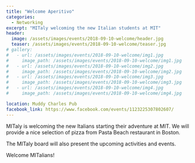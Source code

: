 ```yaml
---
title: "Welcome Aperitivo"
categories:
  - Networking
excerpt: "MITaly welcoming the new Italian students at MIT"
header:
  image: /assets/images/events/2018-09-10-welcome/header.jpg
  teaser: /assets/images/events/2018-09-10-welcome/teaser.jpg
# gallery:
#   - url: /assets/images/events/2018-09-10-welcome/img1.jpg
#     image_path: /assets/images/events/2018-09-10-welcome/img1.jpg
#   - url: /assets/images/events/2018-09-10-welcome/img2.jpg
#     image_path: /assets/images/events/2018-09-10-welcome/img2.jpg
#   - url: /assets/images/events/2018-09-10-welcome/img3.jpg
#     image_path: /assets/images/events/2018-09-10-welcome/img3.jpg
#   - url: /assets/images/events/2018-09-10-welcome/img4.jpg
#     image_path: /assets/images/events/2018-09-10-welcome/img4.jpg

location: Muddy Charles Pub
facebook_link: https://www.facebook.com/events/1123225307802607/
---
```


MITaly is welcoming the new Italians starting their adventure at MIT. We will provide a nice selection of pizza from Pasta Beach restaurant in Boston.

The MITaly board will also present the upcoming activities and events.

Welcome MITalians!


<!-- {% include gallery %} -->
